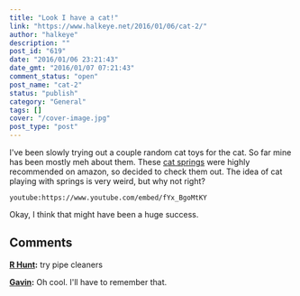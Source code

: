 ```yaml
---
title: "Look I have a cat!"
link: "https://www.halkeye.net/2016/01/06/cat-2/"
author: "halkeye"
description: ""
post_id: "619"
date: "2016/01/06 23:21:43"
date_gmt: "2016/01/07 07:21:43"
comment_status: "open"
post_name: "cat-2"
status: "publish"
category: "General"
tags: []
cover: "/cover-image.jpg"
post_type: "post"
---
```


I've been slowly trying out a couple random cat toys for the cat. So far mine has been mostly meh about them. These [cat springs](http://www.amazon.ca/gp/product/B000CMKHDG?) were highly recommended on amazon, so decided to check them out. The idea of cat playing with springs is very weird, but why not right?

`youtube:https://www.youtube.com/embed/fYx_BgoMtKY`

Okay, I think that might have been a huge success.

## Comments

**[R Hunt](#5728 "2016-01-06 23:51:00"):** try pipe cleaners

**[Gavin](#5729 "2016-01-07 00:07:00"):** Oh cool. I'll have to remember that.

